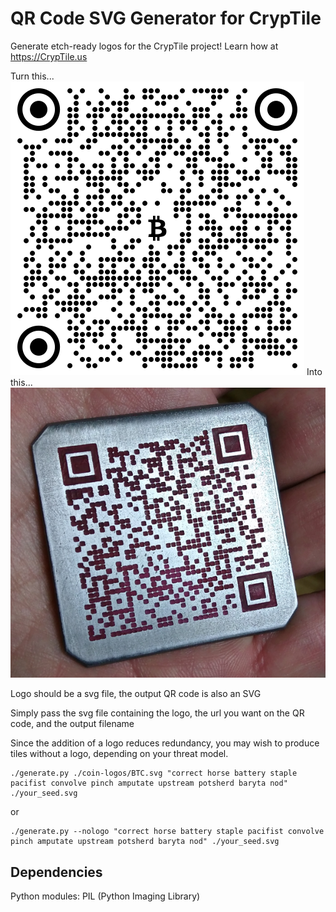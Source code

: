 QR Code SVG Generator for CrypTile
==================================
Generate etch-ready logos for the CrypTile project!  Learn how at https://CrypTile.us

Turn this...
![Example Code](https://github.com/george-viaud/QR-Code-SVG-Logo-Generator/raw/gh-pages/sample.png)
Into this...
![Example Code](https://raw.githubusercontent.com/george-viaud/QR-Code-SVG-Logo-Generator/gh-pages/prototype_red.png)

Logo should be a svg file, the output QR code is also an SVG

Simply pass the svg file containing the logo, the url you want on the QR code, and the output filename

Since the addition of a logo reduces redundancy, you may wish to produce tiles without a logo, depending on your threat model.

```
./generate.py ./coin-logos/BTC.svg "correct horse battery staple pacifist convolve pinch amputate upstream potsherd baryta nod" ./your_seed.svg
```
or
```
./generate.py --nologo "correct horse battery staple pacifist convolve pinch amputate upstream potsherd baryta nod" ./your_seed.svg
```

Dependencies
------------
Python modules:
PIL (Python Imaging Library)
